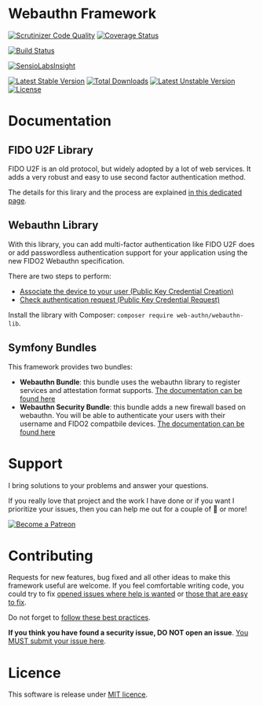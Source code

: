 Webauthn Framework
==================

[![Scrutinizer Code Quality](https://scrutinizer-ci.com/g/web-auth/webauthn-framework/badges/quality-score.png?b=master)](https://scrutinizer-ci.com/g/web-auth/webauthn-framework/?branch=master)
[![Coverage Status](https://coveralls.io/repos/github/web-auth/webauthn-framework/badge.svg?branch=master)](https://coveralls.io/github/web-auth/webauthn-framework?branch=master)

[![Build Status](https://travis-ci.org/web-auth/webauthn-framework.svg?branch=master)](https://travis-ci.org/web-auth/webauthn-framework)

[![SensioLabsInsight](https://insight.sensiolabs.com/projects/b7efa68f-8962-41cf-a2e3-4444426bc95a/big.png)](https://insight.sensiolabs.com/projects/b7efa68f-8962-41cf-a2e3-4444426bc95a)

[![Latest Stable Version](https://poser.pugx.org/web-auth/webauthn-framework/v/stable.png)](https://packagist.org/packages/web-auth/webauthn-framework)
[![Total Downloads](https://poser.pugx.org/web-auth/webauthn-framework/downloads.png)](https://packagist.org/packages/web-auth/webauthn-framework)
[![Latest Unstable Version](https://poser.pugx.org/web-auth/webauthn-framework/v/unstable.png)](https://packagist.org/packages/web-auth/webauthn-framework)
[![License](https://poser.pugx.org/web-auth/webauthn-framework/license.png)](https://packagist.org/packages/web-auth/webauthn-framework)

# Documentation

## FIDO U2F Library

FIDO U2F is an old protocol, but widely adopted by a lot of web services.
It adds a very robust and easy to use second factor authentication method.

The details for this lirary and the process are explained [in this dedicated page](doc/u2f/FIDO.md).

## Webauthn Library

With this library, you can add multi-factor authentication like FIDO U2F does or add passwordless authentication support for your application using the new FIDO2 Webauthn specification.

There are two steps to perform:

* [Associate the device to your user (Public Key Credential Creation)](doc/webauthn/PublicKeyCredentialCreation.md)
* [Check authentication request (Public Key Credential Request)](doc/webauthn/PublicKeyCredentialRequest.md)

Install the library with Composer: `composer require web-authn/webauthn-lib`.

## Symfony Bundles

This framework provides two bundles:

* **Webauthn Bundle**: this bundle uses the webauthn library to register services and attestation format supports. [The documentation can be found here](doc/symfony/index.md)
* **Webauthn Security Bundle**: this bundle adds a new firewall based on webauthn. You will be able to authenticate your users with their username and FIDO2 compatbile devices. [The documentation can be found here](doc/symfony-security/index.md)

# Support

I bring solutions to your problems and answer your questions.

If you really love that project and the work I have done or if you want I prioritize your issues, then you can help me out for a couple of :beers: or more!

[![Become a Patreon](https://c5.patreon.com/external/logo/become_a_patron_button.png)](https://www.patreon.com/FlorentMorselli)

# Contributing

Requests for new features, bug fixed and all other ideas to make this framework useful are welcome.
If you feel comfortable writing code, you could try to fix [opened issues where help is wanted](https://github.com/web-auth/webauthn-framework/labels/help+wanted) or [those that are easy to fix](https://github.com/web-auth/webauthn-framework/labels/easy-pick).

Do not forget to [follow these best practices](.github/CONTRIBUTING.md).

**If you think you have found a security issue, DO NOT open an issue**. [You MUST submit your issue here](https://gitter.im/Spomky/).

# Licence

This software is release under [MIT licence](LICENSE).
